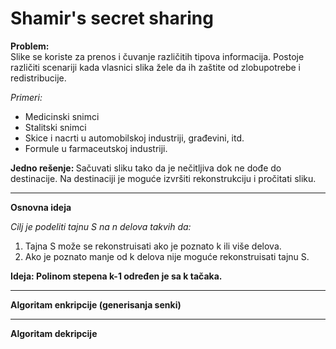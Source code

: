 # Shamir's secret sharing

<p> <b> Problem: </b> <br/>
Slike se koriste za prenos i čuvanje različitih tipova informacija. Postoje različiti scenariji kada vlasnici slika žele da ih zaštite od zlobupotrebe i redistribucije. </p> 
<i> Primeri: </i> 
<ul>
  <li> Medicinski snimci </li>
  <li> Stalitski snimci </li>
  <li> Skice i nacrti u automobilskoj industriji, građevini, itd. </li>
  <li> Formule u farmaceutskoj industriji. </li>
</ul> 
<p> <b> Jedno rešenje: </b> Sačuvati sliku tako da je nečitljiva dok ne dođe do destinacije. Na destinaciji je moguće izvršiti rekonstrukciju i pročitati sliku. </p> 

<hr>
<p> <b> Osnovna ideja </b> </p> 
<i> Cilj je podeliti tajnu S na n delova takvih da: </i>
<ol>
  <li>  Tajna S može se rekonstruisati ako je poznato k ili više delova.  </li>
  <li> Ako je poznato manje od k delova nije moguće rekonstruisati tajnu S.  </li>
</ol>
<p>
  <b>  Ideja: Polinom stepena k-1 određen je sa k tačaka. </b>
</p>

<hr>
<p> <b> Algoritam enkripcije (generisanja senki) </b> </p> 

<hr>
<p> <b> Algoritam dekripcije </b> </p> 
